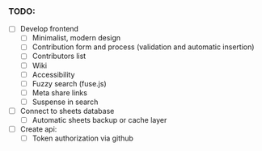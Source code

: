 ### TODO:

- [ ] Develop frontend
  - [ ] Minimalist, modern design
  - [ ] Contribution form and process (validation and automatic insertion)
  - [ ] Contributors list
  - [ ] Wiki
  - [ ] Accessibility
  - [ ] Fuzzy search (fuse.js)
  - [ ] Meta share links
  - [ ] Suspense in search
- [ ] Connect to sheets database
  - [ ] Automatic sheets backup or cache layer
- [ ] Create api:
  - [ ] Token authorization via github
